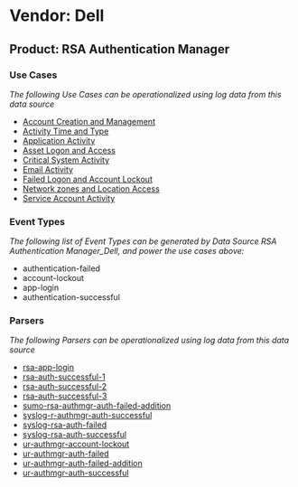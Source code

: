 Vendor: Dell
============
Product: RSA Authentication Manager
-----------------------------------

### Use Cases

_The following Use Cases can be operationalized using log data from this data source_

* [Account Creation and Management](../UseCases/usecase_account_creation_and_management.md)
* [Activity Time  and Type](../UseCases/usecase_activity_time__and_type.md)
* [Application Activity](../UseCases/usecase_application_activity.md)
* [Asset Logon and Access](../UseCases/usecase_asset_logon_and_access.md)
* [Critical System Activity](../UseCases/usecase_critical_system_activity.md)
* [Email Activity](../UseCases/usecase_email_activity.md)
* [Failed Logon and Account Lockout](../UseCases/usecase_failed_logon_and_account_lockout.md)
* [Network zones and Location Access](../UseCases/usecase_network_zones_and_location_access.md)
* [Service Account Activity](../UseCases/usecase_service_account_activity.md)


### Event Types

_The following list of Event Types can be generated by Data Source RSA Authentication Manager_Dell, and power the use cases above:_

- authentication-failed
- account-lockout
- app-login
- authentication-successful


### Parsers

_The following Parsers can be operationalized using log data from this data source_

* [rsa-app-login](../Parsers/parserContent_rsa-app-login.md)
* [rsa-auth-successful-1](../Parsers/parserContent_rsa-auth-successful-1.md)
* [rsa-auth-successful-2](../Parsers/parserContent_rsa-auth-successful-2.md)
* [rsa-auth-successful-3](../Parsers/parserContent_rsa-auth-successful-3.md)
* [sumo-rsa-authmgr-auth-failed-addition](../Parsers/parserContent_sumo-rsa-authmgr-auth-failed-addition.md)
* [syslog-r-authmgr-auth-successful](../Parsers/parserContent_syslog-r-authmgr-auth-successful.md)
* [syslog-rsa-auth-failed](../Parsers/parserContent_syslog-rsa-auth-failed.md)
* [syslog-rsa-auth-successful](../Parsers/parserContent_syslog-rsa-auth-successful.md)
* [ur-authmgr-account-lockout](../Parsers/parserContent_ur-authmgr-account-lockout.md)
* [ur-authmgr-auth-failed](../Parsers/parserContent_ur-authmgr-auth-failed.md)
* [ur-authmgr-auth-failed-addition](../Parsers/parserContent_ur-authmgr-auth-failed-addition.md)
* [ur-authmgr-auth-successful](../Parsers/parserContent_ur-authmgr-auth-successful.md)
